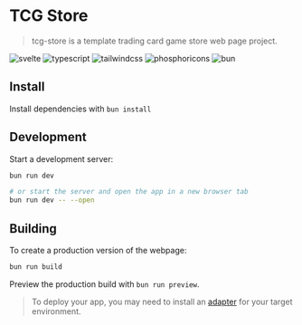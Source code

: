 # TCG Store

> tcg-store is a template trading card game store web page project.

<img alt="svelte" src="https://img.shields.io/badge/svelte-FF3E00?style=for-the-badge&logo=svelte&logoColor=fff"/> <img alt="typescript" src="https://img.shields.io/badge/typescript-3178C6?style=for-the-badge&logo=typescript&logoColor=fff"/> <img alt="tailwindcss" src="https://img.shields.io/badge/tailwindcss-06B6D4?style=for-the-badge&logo=tailwindcss&logoColor=fff"/> <img alt="phosphoricons" src="https://img.shields.io/badge/phosphoricons-3C402B?style=for-the-badge&logo=phosphoricons&logoColor=fff"/> <img alt="bun" src="https://img.shields.io/badge/bun-000?style=for-the-badge&logo=bun&logoColor=fff"/>

## Install

Install dependencies with `bun install`

## Development

Start a development server:

```bash
bun run dev

# or start the server and open the app in a new browser tab
bun run dev -- --open
```

## Building

To create a production version of the webpage:

```bash
bun run build
```

Preview the production build with `bun run preview`.

> To deploy your app, you may need to install an [adapter](https://svelte.dev/docs/kit/adapters) for your target environment.

